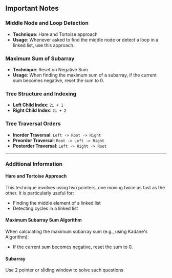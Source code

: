 ## Important Notes

### Middle Node and Loop Detection
- **Technique**: Hare and Tortoise approach
- **Usage**: Whenever asked to find the middle node or detect a loop in a linked list, use this approach.

### Maximum Sum of Subarray
- **Technique**: Reset on Negative Sum
- **Usage**: When finding the maximum sum of a subarray, if the current sum becomes negative, reset the sum to 0.

### Tree Structure and Indexing
- **Left Child Index**: `2i + 1`
- **Right Child Index**: `2i + 2`

### Tree Traversal Orders
- **Inorder Traversal**: `Left -> Root -> Right`
- **Preorder Traversal**: `Root -> Left -> Right`
- **Postorder Traversal**: `Left -> Right -> Root`

---

### Additional Information

#### Hare and Tortoise Approach
This technique involves using two pointers, one moving twice as fast as the other. It is particularly useful for:
- Finding the middle element of a linked list
- Detecting cycles in a linked list

#### Maximum Subarray Sum Algorithm
When calculating the maximum subarray sum (e.g., using Kadane's Algorithm):
- If the current sum becomes negative, reset the sum to 0.

#### Subarray
Use 2 pointer or sliding window to solve such questions
